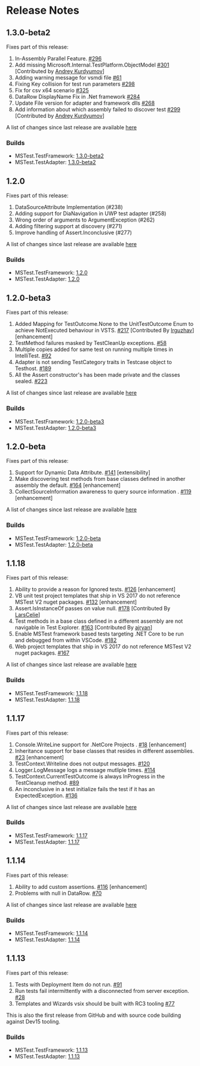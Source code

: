 # Release Notes

## 1.3.0-beta2
Fixes part of this release:
 1. In-Assembly Parallel Feature. [#296](https://github.com/Microsoft/testfx/pull/296)
 2. Add missing Microsoft.Internal.TestPlatform.ObjectModel [#301](https://github.com/Microsoft/testfx/pull/301) [Contributed by [Andrey Kurdyumov](https://github.com/kant2002)]
 3. Adding warning message for vsmdi file [#61](https://github.com/Microsoft/testfx/issues/61)
 4. Fixing Key collision for test run parameters [#298](https://github.com/Microsoft/testfx/issues/298)
 5. Fix for csv x64 scenario [#325](https://github.com/Microsoft/testfx/issues/325)
 6. DataRow DisplayName Fix in .Net framework [#284](https://github.com/Microsoft/testfx/issues/284)
 7. Update File version for adapter and framework dlls [#268](https://github.com/Microsoft/testfx/issues/268)
 8. Add information about which assembly failed to discover test [#299](https://github.com/Microsoft/testfx/pull/299) [Contributed by [Andrey Kurdyumov](https://github.com/kant2002)]
 
 A list of changes since last release are available [here](https://github.com/Microsoft/testfx/compare/v1.2.0...v1.3.0-beta2)

### Builds
 
* MSTest.TestFramework: [1.3.0-beta2](https://www.nuget.org/packages/MSTest.TestFramework/1.3.0-beta2)
* MSTest.TestAdapter: [1.3.0-beta2](https://www.nuget.org/packages/MSTest.TestAdapter/1.3.0-beta2)

## 1.2.0
Fixes part of this release:
 1. DataSourceAttribute Implementation (#238)
 2. Adding support for DiaNavigation in UWP test adapter (#258)
 3. Wrong order of arguments to ArgumentException (#262)
 4. Adding filtering support at discovery (#271)
 5. Improve handling of Assert.Inconclusive (#277)
 
 A list of changes since last release are available [here](https://github.com/Microsoft/testfx/compare/v1.2.0-beta3...v1.2.0)

### Builds
 
* MSTest.TestFramework: [1.2.0](https://www.nuget.org/packages/MSTest.TestFramework/1.2.0)
* MSTest.TestAdapter: [1.2.0](https://www.nuget.org/packages/MSTest.TestAdapter/1.2.0)

## 1.2.0-beta3
Fixes part of this release:
 1. Added Mapping for TestOutcome.None to the UnitTestOutcome Enum to achieve NotExecuted behaviour in VSTS. [#217](https://github.com/Microsoft/testfx/issues/217) [Contributed By [Irguzhav](https://github.com/irguzhav)] [enhancement]
 2. TestMethod failures masked by TestCleanUp exceptions. [#58](https://github.com/Microsoft/testfx/issues/58)
 3. Multiple copies added for same test on running multiple times in IntelliTest. [#92](https://github.com/Microsoft/testfx/issues/92)
 4. Adapter is not sending TestCategory traits in Testcase object to Testhost. [#189](https://github.com/Microsoft/testfx/issues/189) 
 5. All the Assert constructor's has been made private and the classes sealed. [#223](https://github.com/Microsoft/testfx/issues/223)
 
 A list of changes since last release are available [here](https://github.com/Microsoft/testfx/compare/v1.2.0-beta...v1.2.0-beta3)
 
 ### Builds
 
* MSTest.TestFramework: [1.2.0-beta3](https://www.nuget.org/packages/MSTest.TestFramework/1.2.0-beta3)
* MSTest.TestAdapter: [1.2.0-beta3](https://www.nuget.org/packages/MSTest.TestAdapter/1.2.0-beta3)

## 1.2.0-beta
Fixes part of this release:
 1. Support for Dynamic Data Attribute. [#141](https://github.com/Microsoft/testfx/issues/141) [extensibility]
 2. Make discovering test methods from base classes defined in another assembly the default. [#164](https://github.com/Microsoft/testfx/issues/164) [enhancement]
 3. CollectSourceInformation awareness to query source information . [#119](https://github.com/Microsoft/testfx/issues/119) [enhancement]
 
 A list of changes since last release are available [here](https://github.com/Microsoft/testfx/compare/v1.1.18...v1.2.0-beta)
 
 ### Builds
 
* MSTest.TestFramework: [1.2.0-beta](https://www.nuget.org/packages/MSTest.TestFramework/1.2.0-beta)
* MSTest.TestAdapter: [1.2.0-beta](https://www.nuget.org/packages/MSTest.TestAdapter/1.2.0-beta)

## 1.1.18
Fixes part of this release:
 1. Ability to provide a reason for Ignored tests. [#126](https://github.com/Microsoft/testfx/issues/126) [enhancement]
 2. VB unit test project templates that ship in VS 2017 do not reference MSTest V2 nuget packages. [#132](https://github.com/Microsoft/testfx/issues/132) [enhancement]
 3. Assert.IsInstanceOf passes on value null. [#178](https://github.com/Microsoft/testfx/issues/178) [Contributed By [LarsCelie](https://github.com/larscelie)]
 4. Test methods in a base class defined in a different assembly are not navigable in Test Explorer. [#163](https://github.com/Microsoft/testfx/issues/163) [Contributed By [ajryan](https://github.com/ajryan)]
 5. Enable MSTest framework based tests targeting .NET Core to be run and debugged from within VSCode. [#182](https://github.com/Microsoft/testfx/issues/182)
 6. Web project templates that ship in VS 2017 do not reference MSTest V2 nuget packages. [#167](https://github.com/Microsoft/testfx/issues/167) 
 
 A list of changes since last release are available [here](https://github.com/Microsoft/testfx/compare/v1.1.17...v1.1.18)
 
 ### Builds
 
* MSTest.TestFramework: [1.1.18](https://www.nuget.org/packages/MSTest.TestFramework/1.1.18)
* MSTest.TestAdapter: [1.1.18](https://www.nuget.org/packages/MSTest.TestAdapter/1.1.18)

## 1.1.17
Fixes part of this release:
 1. Console.WriteLine support for .NetCore Projects . [#18](https://github.com/Microsoft/testfx/issues/18) [enhancement]
 2. Inheritance support for base classes that resides in different assemblies. [#23](https://github.com/Microsoft/testfx/issues/23) [enhancement]
 3. TestContext.Writeline does not output messages. [#120](https://github.com/Microsoft/testfx/issues/120)
 4. Logger.LogMessage logs a message mutliple times. [#114](https://github.com/Microsoft/testfx/issues/114)
 5. TestContext.CurrentTestOutcome is always InProgress in the TestCleanup method. [#89](https://github.com/Microsoft/testfx/issues/89)
 6. An inconclusive in a test initialize fails the test if it has an ExpectedException. [#136](https://github.com/Microsoft/testfx/issues/136) 
 
 A list of changes since last release are available [here](https://github.com/Microsoft/testfx/compare/v1.1.14...v1.1.17)
 
 ### Builds
 
* MSTest.TestFramework: [1.1.17](https://www.nuget.org/packages/MSTest.TestFramework/1.1.17)
* MSTest.TestAdapter: [1.1.17](https://www.nuget.org/packages/MSTest.TestAdapter/1.1.17)

## 1.1.14
Fixes part of this release:
 1. Ability to add custom assertions. [#116](https://github.com/Microsoft/testfx/issues/116) [enhancement]
 2. Problems with null in DataRow. [#70](https://github.com/Microsoft/testfx/issues/70)
 
 A list of changes since last release are available [here](https://github.com/Microsoft/testfx/compare/v1.1.13...v1.1.14)
 
 ### Builds
 
* MSTest.TestFramework: [1.1.14](https://www.nuget.org/packages/MSTest.TestFramework/1.1.14)
* MSTest.TestAdapter: [1.1.14](https://www.nuget.org/packages/MSTest.TestAdapter/1.1.14)

## 1.1.13
Fixes part of this release:
 1. Tests with Deployment Item do not run. [#91](https://github.com/Microsoft/testfx/issues/91)
 2. Run tests fail intermittently with a disconnected from server exception. [#28](https://github.com/Microsoft/testfx/issues/28)
 3. Templates and Wizards vsix should be built with RC3 tooling [#77](https://github.com/Microsoft/testfx/issues/77)

This is also the first release from GitHub and with source code building against Dev15 tooling.

### Builds

* MSTest.TestFramework: [1.1.13](https://www.nuget.org/packages/MSTest.TestFramework/1.1.13)
* MSTest.TestAdapter: [1.1.13](https://www.nuget.org/packages/MSTest.TestAdapter/1.1.13)

